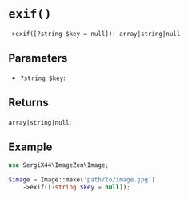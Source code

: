 # `exif()`

```
->exif([?string $key = null]): array|string|null
```
## Parameters

- `?string $key`: 


## Returns

`array|string|null`: 

## Example

```php
use SergiX44\ImageZen\Image;

$image = Image::make('path/to/image.jpg')
    ->exif([?string $key = null]);

```
